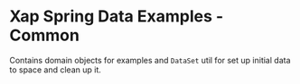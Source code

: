 Xap Spring Data Examples - Common
=======
Contains domain objects for examples and `DataSet` util for set up initial data to space and clean up it. 
